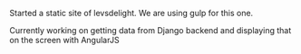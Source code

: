 Started a static site of levsdelight. We are using gulp for this one.

Currently working on getting data from Django backend and displaying that on the screen with AngularJS
